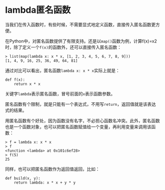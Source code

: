 # lambda匿名函数

当我们在传入函数时，有些时候，不需要显式地定义函数，直接传入匿名函数更方便。


在Python中，对匿名函数提供了有限支持。还是以`map()`函数为例，计算f(x)=x2时，除了定义一个`f(x)`的函数外，还可以直接传入匿名函数：


```
> list(map(lambda x: x * x, [1, 2, 3, 4, 5, 6, 7, 8, 9]))
[1, 4, 9, 16, 25, 36, 49, 64, 81]
```


通过对比可以看出，匿名函数`lambda x: x * x`实际上就是：


```
def f(x):
    return x * x
```


关键字`lambda`表示匿名函数，冒号前面的`x`表示函数参数。


匿名函数有个限制，就是只能有一个表达式，不用写`return`，返回值就是该表达式的结果。


用匿名函数有个好处，因为函数没有名字，不必担心函数名冲突。此外，匿名函数也是一个函数对象，也可以把匿名函数赋值给一个变量，再利用变量来调用该函数：


```
> f = lambda x: x * x
> f
<function <lambda> at 0x101c6ef28>
> f(5)
25
```


同样，也可以把匿名函数作为返回值返回，比如：


```
def build(x, y):
    return lambda: x * x + y * y
```

